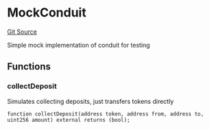 # MockConduit
[Git Source](https://github.com/SovaNetwork/fountfi/blob/a2137abe6629a13ef56e85f61ccb9fcfe0d3f27a/src/mocks/MockConduit.sol)

Simple mock implementation of conduit for testing


## Functions
### collectDeposit

Simulates collecting deposits, just transfers tokens directly


```solidity
function collectDeposit(address token, address from, address to, uint256 amount) external returns (bool);
```

